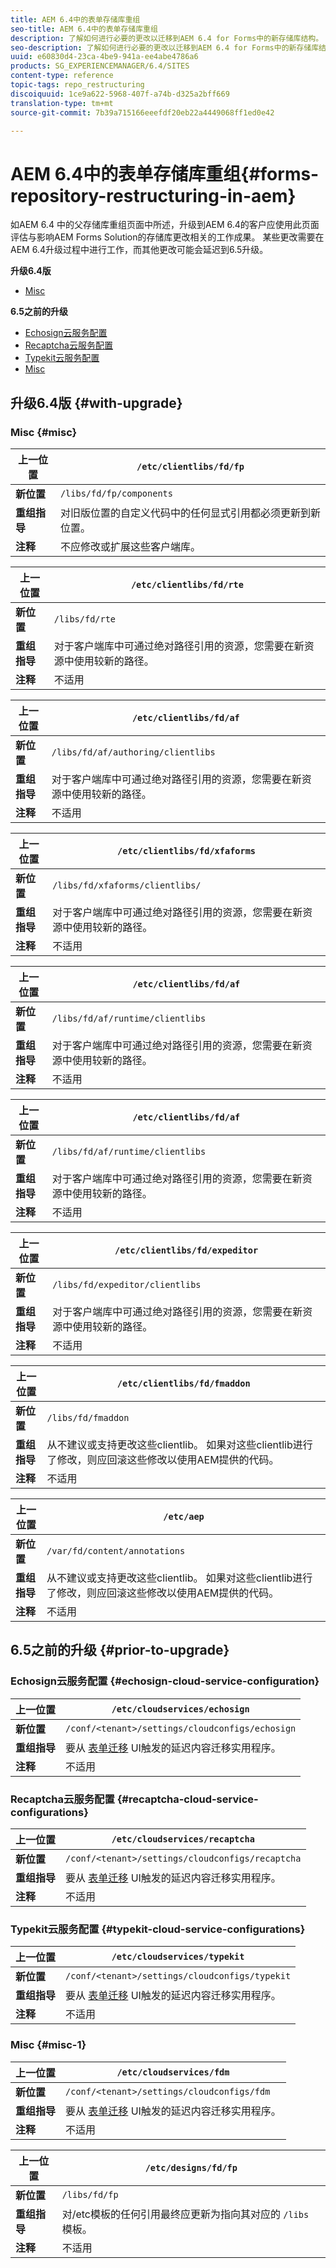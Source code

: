 ```yaml
---
title: AEM 6.4中的表单存储库重组
seo-title: AEM 6.4中的表单存储库重组
description: 了解如何进行必要的更改以迁移到AEM 6.4 for Forms中的新存储库结构。
seo-description: 了解如何进行必要的更改以迁移到AEM 6.4 for Forms中的新存储库结构。
uuid: e60830d4-23ca-4be9-941a-ee4abe4786a6
products: SG_EXPERIENCEMANAGER/6.4/SITES
content-type: reference
topic-tags: repo_restructuring
discoiquuid: 1ce9a622-5968-407f-a74b-d325a2bff669
translation-type: tm+mt
source-git-commit: 7b39a715166eeefdf20eb22a4449068ff1ed0e42

---
```



# AEM 6.4中的表单存储库重组{#forms-repository-restructuring-in-aem}

如AEM 6.4 [](/help/sites-deploying/repository-restructuring.md) 中的父存储库重组页面中所述，升级到AEM 6.4的客户应使用此页面评估与影响AEM Forms Solution的存储库更改相关的工作成果。 某些更改需要在AEM 6.4升级过程中进行工作，而其他更改可能会延迟到6.5升级。

**升级6.4版**

* [Misc](/help/sites-deploying/forms-repository-restructuring-in-aem-6-4.md#misc)

**6.5之前的升级**

* [Echosign云服务配置](/help/sites-deploying/forms-repository-restructuring-in-aem-6-4.md#echosign-cloud-service-configuration)
* [Recaptcha云服务配置](/help/sites-deploying/forms-repository-restructuring-in-aem-6-4.md#recaptcha-cloud-service-configurations)
* [Typekit云服务配置](/help/sites-deploying/forms-repository-restructuring-in-aem-6-4.md#typekit-cloud-service-configurations)
* [Misc](/help/sites-deploying/forms-repository-restructuring-in-aem-6-4.md#misc)

## 升级6.4版 {#with-upgrade}

### Misc {#misc}

| **上一位置** | `/etc/clientlibs/fd/fp` |
|---|---|
| **新位置** | `/libs/fd/fp/components` |
| **重组指导** | 对旧版位置的自定义代码中的任何显式引用都必须更新到新位置。 |
| **注释** | 不应修改或扩展这些客户端库。 |

| **上一位置** | `/etc/clientlibs/fd/rte` |
|---|---|
| **新位置** | `/libs/fd/rte` |
| **重组指导** | 对于客户端库中可通过绝对路径引用的资源，您需要在新资源中使用较新的路径。 |
| **注释** | 不适用 |

| **上一位置** | `/etc/clientlibs/fd/af` |
|---|---|
| **新位置** | `/libs/fd/af/authoring/clientlibs` |
| **重组指导** | 对于客户端库中可通过绝对路径引用的资源，您需要在新资源中使用较新的路径。 |
| **注释** | 不适用 |

| **上一位置** | `/etc/clientlibs/fd/xfaforms` |
|---|---|
| **新位置** | `/libs/fd/xfaforms/clientlibs/` |
| **重组指导** | 对于客户端库中可通过绝对路径引用的资源，您需要在新资源中使用较新的路径。 |
| **注释** | 不适用 |

| **上一位置** | `/etc/clientlibs/fd/af` |
|---|---|
| **新位置** | `/libs/fd/af/runtime/clientlibs` |
| **重组指导** | 对于客户端库中可通过绝对路径引用的资源，您需要在新资源中使用较新的路径。 |
| **注释** | 不适用 |

| **上一位置** | `/etc/clientlibs/fd/af` |
|---|---|
| **新位置** | `/libs/fd/af/runtime/clientlibs` |
| **重组指导** | 对于客户端库中可通过绝对路径引用的资源，您需要在新资源中使用较新的路径。 |
| **注释** | 不适用 |

| **上一位置** | `/etc/clientlibs/fd/expeditor` |
|---|---|
| **新位置** | `/libs/fd/expeditor/clientlibs` |
| **重组指导** | 对于客户端库中可通过绝对路径引用的资源，您需要在新资源中使用较新的路径。 |
| **注释** | 不适用 |

| **上一位置** | `/etc/clientlibs/fd/fmaddon` |
|---|---|
| **新位置** | `/libs/fd/fmaddon` |
| **重组指导** | 从不建议或支持更改这些clientlib。 如果对这些clientlib进行了修改，则应回滚这些修改以使用AEM提供的代码。 |
| **注释** | 不适用 |

| **上一位置** | `/etc/aep` |
|---|---|
| **新位置** | `/var/fd/content/annotations` |
| **重组指导** | 从不建议或支持更改这些clientlib。 如果对这些clientlib进行了修改，则应回滚这些修改以使用AEM提供的代码。 |
| **注释** | 不适用 |

## 6.5之前的升级 {#prior-to-upgrade}

### Echosign云服务配置 {#echosign-cloud-service-configuration}

| **上一位置** | `/etc/cloudservices/echosign` |
|---|---|
| **新位置** | `/conf/<tenant>/settings/cloudconfigs/echosign` |
| **重组指导** | 要从 [表单迁移](/help/sites-deploying/lazy-content-migration.md) UI触发的延迟内容迁移实用程序。 |
| **注释** | 不适用 |

### Recaptcha云服务配置 {#recaptcha-cloud-service-configurations}

| **上一位置** | `/etc/cloudservices/recaptcha` |
|---|---|
| **新位置** | `/conf/<tenant>/settings/cloudconfigs/recaptcha` |
| **重组指导** | 要从 [表单迁移](/help/sites-deploying/lazy-content-migration.md) UI触发的延迟内容迁移实用程序。 |
| **注释** | 不适用 |

### Typekit云服务配置 {#typekit-cloud-service-configurations}

| **上一位置** | `/etc/cloudservices/typekit` |
|---|---|
| **新位置** | `/conf/<tenant>/settings/cloudconfigs/typekit` |
| **重组指导** | 要从 [表单迁移](/help/sites-deploying/lazy-content-migration.md) UI触发的延迟内容迁移实用程序。 |
| **注释** | 不适用 |

### Misc {#misc-1}

| **上一位置** | `/etc/cloudservices/fdm` |
|---|---|
| **新位置** | `/conf/<tenant>/settings/cloudconfigs/fdm` |
| **重组指导** | 要从 [表单迁移](/help/sites-deploying/lazy-content-migration.md) UI触发的延迟内容迁移实用程序。 |
| **注释** | 不适用 |

| **上一位置** | `/etc/designs/fd/fp` |
|---|---|
| **新位置** | `/libs/fd/fp` |
| **重组指导** | 对/etc模板的任何引用最终应更新为指向其对应的 `/libs` 模板。 |
| **注释** | 不适用 |

